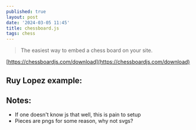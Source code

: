 ```yaml
---
published: true
layout: post
date: '2024-03-05 11:45'
title: chessboard.js
tags: chess 
---
```

> The easiest way to embed a chess board on your site.

[https://chessboardjs.com/download](https://chessboardjs.com/download)

## Ruy Lopez example:

<script src="https://ajax.googleapis.com/ajax/libs/jquery/3.7.1/jquery.min.js"></script>
<link rel="stylesheet" href="/public/js/chessboard/css/chessboard-1.0.0.min.css">
<script src="/public/js/chessboard/js/chessboard-1.0.0.min.js"></script>

<div id="ruyLopez" style="width: 500px"></div>

<script>
  var config = {
  pieceTheme: '/public/js/chessboard/img/chesspieces/wikipedia/{piece}.png',
  position: 'r1bqkbnr/pppp1ppp/2n5/1B2p3/4P3/5N2/PPPP1PPP/RNBQK2R',
  draggable: true,
  dropOffBoard: 'trash'
}
var board = Chessboard('ruyLopez', config)
</script>
  

## Notes:  
- If one doesn't know js that well, this is pain to setup
- Pieces are pngs for some reason, why not svgs?
